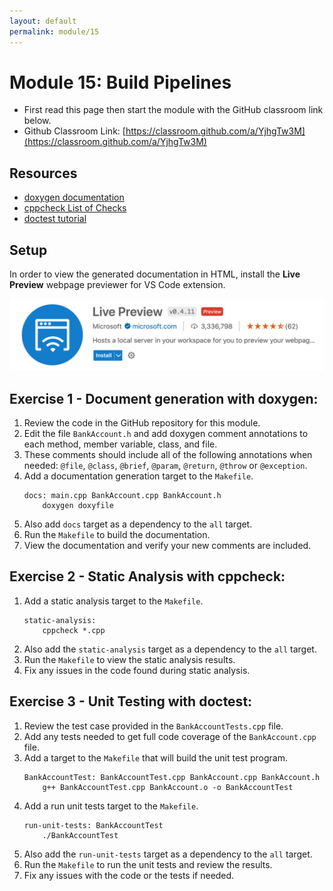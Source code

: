 ```yaml
---
layout: default
permalink: module/15
---
```


# Module 15: Build Pipelines 

* First read this page then start the module with the GitHub classroom link below.
* Github Classroom Link: [https://classroom.github.com/a/YjhgTw3M](https://classroom.github.com/a/YjhgTw3M)

## Resources

* [doxygen documentation](https://www.doxygen.nl/manual/index.html)
* [cppcheck List of Checks](https://sourceforge.net/p/cppcheck/wiki/ListOfChecks/)
* [doctest tutorial](https://github.com/doctest/doctest/blob/ae7a13539fb71f270b87eb2e874fbac80bc8dda2/doc/markdown/tutorial.md)

## Setup
In order to view the generated documentation in HTML, install the __Live Preview__ webpage previewer for VS Code extension.

![LivePreview](../images/LivePreview.png "Live Preview")


## Exercise 1 - Document generation with doxygen: 

1. Review the code in the GitHub repository for this module. 
2. Edit the file `BankAccount.h` and add doxygen comment annotations to each method, member variable, class, and file. 
3. These comments should include all of the following annotations when needed: `@file`, `@class`, `@brief`, `@param`, `@return`, `@throw` or `@exception`.
4. Add a documentation generation target to the `Makefile`.
    ```
    docs: main.cpp BankAccount.cpp BankAccount.h
        doxygen doxyfile
    ```
5. Also add `docs` target as a dependency to the `all` target. 
6. Run the `Makefile` to build the documentation.
7. View the documentation and verify your new comments are included.


## Exercise 2 - Static Analysis with cppcheck:

1. Add a static analysis target to the `Makefile`.
    ```
    static-analysis:
        cppcheck *.cpp
    ```
2. Also add the `static-analysis` target as a dependency to the `all` target.
3. Run the `Makefile` to view the static analysis results.
4. Fix any issues in the code found during static analysis.


## Exercise 3 - Unit Testing with doctest:

1. Review the test case provided in the `BankAccountTests.cpp` file.
2. Add any tests needed to get full code coverage of the `BankAccount.cpp` file.
3. Add a target to the `Makefile` that will build the unit test program.
    ```
    BankAccountTest: BankAccountTest.cpp BankAccount.cpp BankAccount.h
        g++ BankAccountTest.cpp BankAccount.o -o BankAccountTest
    ```
4. Add a run unit tests target to the `Makefile`.
    ```
    run-unit-tests: BankAccountTest
        ./BankAccountTest
    ```
5. Also add the `run-unit-tests` target as a dependency to the `all` target.
6. Run the `Makefile` to run the unit tests and review the results.
7. Fix any issues with the code or the tests if needed.
